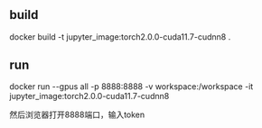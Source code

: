 # 
## build
docker build -t jupyter_image:torch2.0.0-cuda11.7-cudnn8 .


## run
docker run --gpus all -p 8888:8888 -v workspace:/workspace -it jupyter_image:torch2.0.0-cuda11.7-cudnn8

然后浏览器打开8888端口，输入token